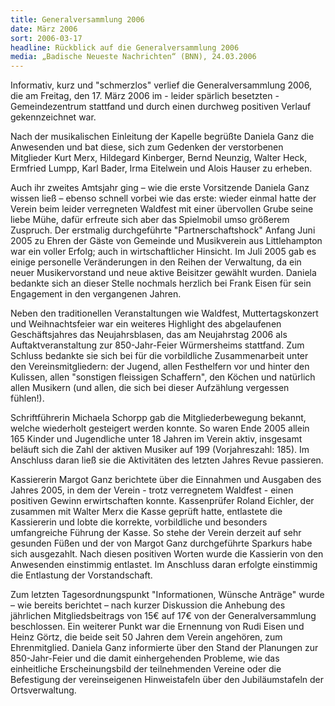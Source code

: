 ```yaml
---
title: Generalversammlung 2006
date: März 2006
sort: 2006-03-17
headline: Rückblick auf die Generalversammlung 2006
media: „Badische Neueste Nachrichten“ (BNN), 24.03.2006
---
```


Informativ, kurz und "schmerzlos" verlief die Generalversammlung 2006, die am Freitag, den 17. März 2006 im - leider spärlich besetzten - Gemeindezentrum stattfand und durch einen durchweg positiven Verlauf gekennzeichnet war.

Nach der musikalischen Einleitung der Kapelle begrüßte Daniela Ganz die Anwesenden und bat diese, sich zum Gedenken der verstorbenen Mitglieder Kurt Merx, Hildegard Kinberger, Bernd Neunzig, Walter Heck, Ermfried Lumpp, Karl Bader, Irma Eitelwein und Alois Hauser zu erheben.

 Auch ihr zweites Amtsjahr ging – wie die erste Vorsitzende Daniela Ganz wissen ließ – ebenso schnell vorbei wie das erste: wieder einmal hatte der Verein beim leider verregneten Waldfest mit einer übervollen Grube seine liebe Mühe, dafür erfreute sich aber das Spielmobil umso größerem Zuspruch. Der erstmalig durchgeführte "Partnerschaftshock" Anfang Juni 2005 zu Ehren der Gäste von Gemeinde und Musikverein aus Littlehampton war ein voller Erfolg; auch in wirtschaftlicher Hinsicht. Im Juli 2005 gab es einige personelle Veränderungen in den Reihen der Verwaltung, da ein neuer Musikervorstand und neue aktive Beisitzer gewählt wurden. Daniela bedankte sich an dieser Stelle nochmals herzlich bei Frank Eisen für sein Engagement in den vergangenen Jahren. 

 

Neben den traditionellen Veranstaltungen wie Waldfest, Muttertagskonzert und Weihnachtsfeier war ein weiteres Highlight des abgelaufenen Geschäftsjahres das Neujahrsblasen, das am Neujahrstag 2006 als Auftaktveranstaltung zur 850-Jahr-Feier Würmersheims stattfand. Zum Schluss bedankte sie sich bei für die vorbildliche Zusammenarbeit unter den Vereinsmitgliedern: der Jugend, allen Festhelfern vor und hinter den Kulissen, allen "sonstigen fleissigen Schaffern", den Köchen und natürlich allen Musikern (und allen, die sich bei dieser Aufzählung vergessen fühlen!).
  

Schriftführerin Michaela Schorpp gab die Mitgliederbewegung bekannt, welche wiederholt gesteigert werden konnte. So waren Ende 2005 allein 165 Kinder und Jugendliche unter 18 Jahren im Verein aktiv, insgesamt beläuft sich die Zahl der aktiven Musiker auf 199 (Vorjahreszahl: 185). Im Anschluss daran ließ sie die Aktivitäten des letzten Jahres Revue passieren.

 Kassiererin Margot Ganz berichtete über die Einnahmen und Ausgaben des Jahres 2005, in dem der Verein - trotz verregnetem Waldfest - einen positiven Gewinn erwirtschaften konnte. Kassenprüfer Roland Eichler, der zusammen mit Walter Merx die Kasse geprüft hatte, entlastete die Kassiererin und lobte die korrekte, vorbildliche und besonders umfangreiche Führung der Kasse. So stehe der Verein derzeit auf sehr gesunden Füßen und der von Margot Ganz durchgeführte Sparkurs habe sich ausgezahlt. Nach diesen positiven Worten wurde die Kassierin von den Anwesenden einstimmig entlastet. Im Anschluss daran erfolgte einstimmig die Entlastung der Vorstandschaft.

 

Zum letzten Tagesordnungspunkt "Informationen, Wünsche Anträge" wurde – wie bereits berichtet – nach kurzer Diskussion die Anhebung des jährlichen Mitgliedsbeitrags von 15€ auf 17€ von der Generalversammlung beschlossen. Ein weiterer Punkt war die Ernennung von Rudi Eisen und Heinz Görtz, die beide seit 50 Jahren dem Verein angehören, zum Ehrenmitglied. Daniela Ganz informierte über den Stand der Planungen zur 850-Jahr-Feier und die damit einhergehenden Probleme, wie das einheitliche Erscheinungsbild der teilnehmenden Vereine oder die Befestigung der vereinseigenen Hinweistafeln über den Jubiläumstafeln der Ortsverwaltung. 
